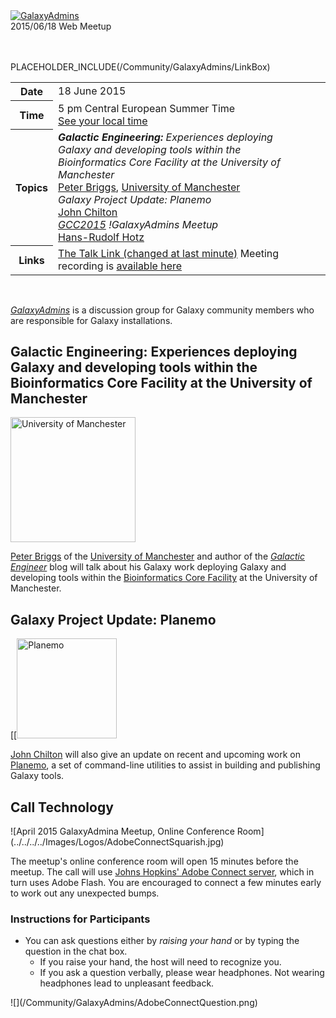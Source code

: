 <div class='center'><a href='/Community/GalaxyAdmins'><img src='/Images/Logos/GalaxyAdmins.png' alt='GalaxyAdmins' /></a> 
<div class='title'>2015/06/18 Web Meetup<br /><br />

</div></div>

<br />

PLACEHOLDER_INCLUDE(/Community/GalaxyAdmins/LinkBox)

<table>
  <tr>
    <th> Date </th>
    <td> 18 June 2015 </td>
    <td rowspan=4 style=" border: none;"> </td>
    <td rowspan=4 style=" border: none;"> </td>
  </tr>
  <tr>
    <th> Time </th>
    <td> 5 pm Central European Summer Time <div class='indent'><a href='http://bit.ly/1F7zN8l'>See your local time</a></div> </td>
  </tr>
  <tr>
    <th> Topics </th>
    <td> <strong><em>Galactic Engineering:</strong> Experiences deploying Galaxy and developing tools within the Bioinformatics Core Facility at the University of Manchester</em> <div class='indent'><a href='http://galacticengineer.blogspot.co.uk/'>Peter Briggs</a>, <a href='http://www.manchester.ac.uk/'>University of Manchester</a> </div> <em>Galaxy Project Update: Planemo</em> <div class='indent'> <a href='/JohnChilton'>John Chilton</a></div> <em><a href='http://gcc2015.tsl.ac.uk/'>GCC2015</a> !GalaxyAdmins Meetup</em> <div class='indent'><a href='/HansrudolfHotz'>Hans-Rudolf Hotz</a></div>  </td>
  </tr>
  <tr>
    <th> Links </th>
    <td> <a href='https://connect.johnshopkins.edu/r283zwzv0yi'>The Talk Link (changed at last minute)</a> Meeting recording is <a href='https://connect.johnshopkins.edu/p4e3eirmzh4/'>available here</a> </td>
  </tr>
</table>


<br />

*[GalaxyAdmins](../..)* is a discussion group for Galaxy community members who are responsible for Galaxy installations. 

## Galactic Engineering: Experiences deploying Galaxy and developing tools within the Bioinformatics Core Facility at the University of Manchester

<div class='right'><a href='http://www.manchester.ac.uk/'><img src='/Images/Logos/UManchesterLogo.jpg' alt='University of Manchester' width="200" /></a></div>

[Peter Briggs](http://galacticengineer.blogspot.co.uk/) of the [University of Manchester](http://www.manchester.ac.uk/) and author of the *[Galactic Engineer](http://galacticengineer.blogspot.co.uk/)* blog will talk about his Galaxy work 
deploying Galaxy and developing tools within the [Bioinformatics Core Facility](http://www.ls.manchester.ac.uk/research/facilities/#bioinf) at the University of Manchester.

## Galaxy Project Update: Planemo

<div class='right'>[[<a href='https://github.com/galaxyproject/planemo'><img src='/Images/Logos/PlanemoLogo.png' alt='Planemo' width="160" /></a></div>

[John Chilton](/JohnChilton) will also give an update on recent and upcoming work on [Planemo](https://github.com/galaxyproject/planemo), a set of command-line utilities to assist in building and publishing Galaxy tools.

## Call Technology

<div class='right'>![April 2015 GalaxyAdmina Meetup, Online Conference Room](../../../../Images/Logos/AdobeConnectSquarish.jpg)</div>

The  meetup's online conference room will open 15 minutes before the meetup.  The call will use [Johns Hopkins' Adobe Connect server](http://connect.johnshopkins.edu/welcome/), which in turn uses Adobe Flash.  You are encouraged to connect a few minutes early to work out any unexpected bumps.

### Instructions for Participants

* You can ask questions either by *raising your hand* or by typing the question in the chat box.  
  * If you raise your hand, the host will need to recognize you.
  * If you ask a question verbally, please wear headphones.  Not wearing headphones lead to unpleasant feedback.

<div class='center'>![](/Community/GalaxyAdmins/AdobeConnectQuestion.png)</div>
